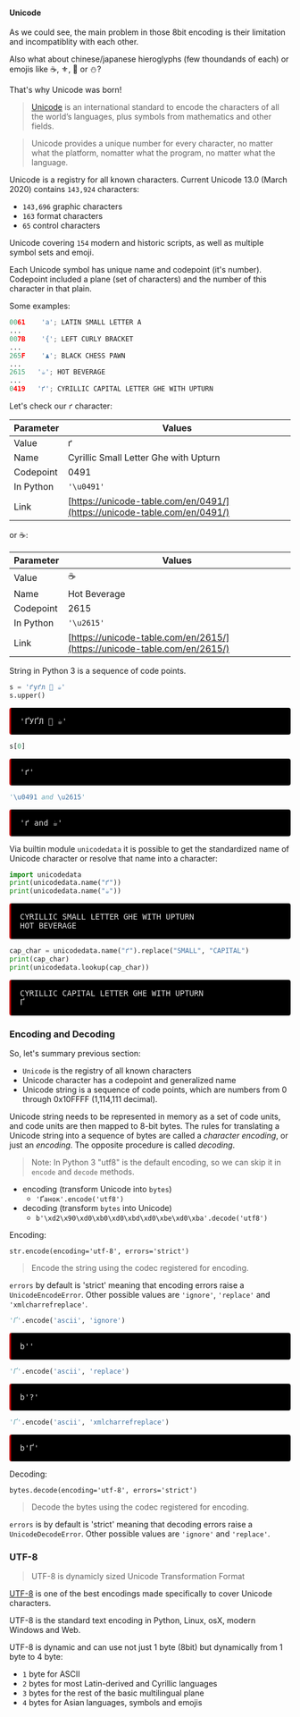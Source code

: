 #### Unicode 

As we could see, the main problem in those 8bit encoding is their limitation and incompatiblity with each other. 

Also what about chinese/japanese hieroglyphs (few thoundands of each) or emojis like ☕, ⚜, 🌠 or ⛄?

That's why Unicode was born!

> [Unicode](https://en.wikipedia.org/wiki/Unicode) is an international standard to encode the characters of all the world’s languages, plus symbols from mathematics and other fields.

> Unicode provides a unique number for every character, no matter what the platform, nomatter what the program, no matter what the language.

Unicode is a registry for all known characters. Current Unicode 13.0 (March 2020) contains `143,924` characters:

* `143,696` graphic characters
* `163` format characters
* `65` control characters
    
Unicode covering `154` modern and historic scripts, as well as multiple symbol sets and emoji.

Each Unicode symbol has unique name and codepoint (it's number). Codepoint included a plane (set of characters) and the number of this character in that plain.

Some examples:

```python
0061    'a'; LATIN SMALL LETTER A
...
007B    '{'; LEFT CURLY BRACKET
...
265F    '♟'; BLACK CHESS PAWN
...
2615   '☕'; HOT BEVERAGE
...
0419   'ґ'; CYRILLIC CAPITAL LETTER GHE WITH UPTURN
```

Let's check our `ґ` character:

|Parameter|Values|
|-----|-----|
|Value       | ґ
|Name        | Cyrillic Small Letter Ghe with Upturn |
|Codepoint   | 0491 |
| In Python  | `'\u0491'`
| Link       | [https://unicode-table.com/en/0491/](https://unicode-table.com/en/0491/)


or ☕:

|Parameter|Values|
|-----|-----|
|Value       | ☕
|Name        | Hot Beverage |
|Codepoint   | 2615 |
| In Python  | `'\u2615'`
| Link       | [https://unicode-table.com/en/2615/](https://unicode-table.com/en/2615/)


String in Python 3 is a sequence of code points.


```python
s = 'ґуґл 💝 ☕'
s.upper()
```




<div><span style="display:block; white-space: pre-wrap; padding:16px; background-color: #000; color: #e2e2e2; font-family: Hack, Consolas, Menlo, Mono, monospace; border-left: .25em solid #bc0000; border-radius: 4px;">'ҐУҐЛ 💝 ☕'</span></div>




```python
s[0]
```




<div><span style="display:block; white-space: pre-wrap; padding:16px; background-color: #000; color: #e2e2e2; font-family: Hack, Consolas, Menlo, Mono, monospace; border-left: .25em solid #bc0000; border-radius: 4px;">'ґ'</span></div>




```python
'\u0491 and \u2615'
```




<div><span style="display:block; white-space: pre-wrap; padding:16px; background-color: #000; color: #e2e2e2; font-family: Hack, Consolas, Menlo, Mono, monospace; border-left: .25em solid #bc0000; border-radius: 4px;">'ґ and ☕'</span></div>



Via builtin module `unicodedata` it is possible to get the standardized name of Unicode character or resolve that name into a character:


```python
import unicodedata
print(unicodedata.name("ґ"))
print(unicodedata.name("☕"))
```

<div><span style="display:block; white-space: pre-wrap; padding:16px; background-color: #000; color: #e2e2e2; font-family: Hack, Consolas, Menlo, Mono, monospace; border-left: .25em solid #bc0000; border-radius: 4px;">CYRILLIC SMALL LETTER GHE WITH UPTURN
HOT BEVERAGE</span></div>



```python
cap_char = unicodedata.name("ґ").replace("SMALL", "CAPITAL")
print(cap_char)
print(unicodedata.lookup(cap_char))
```

<div><span style="display:block; white-space: pre-wrap; padding:16px; background-color: #000; color: #e2e2e2; font-family: Hack, Consolas, Menlo, Mono, monospace; border-left: .25em solid #bc0000; border-radius: 4px;">CYRILLIC CAPITAL LETTER GHE WITH UPTURN
Ґ</span></div>


### Encoding and Decoding

So, let's summary previous section:
* `Unicode` is the registry of all known characters
* Unicode character has a codepoint and generalized name
* Unicode string is a sequence of code points, which are numbers from 0 through 0x10FFFF (1,114,111 decimal). 

Unicode string needs to be represented in memory as a set of code units, and code units are then mapped to 8-bit bytes. The rules for translating a Unicode string into a sequence of bytes are called a *character encoding*, or just an *encoding*. The opposite procedure is called *decoding*.

> Note: In Python 3 "utf8" is the default encoding, so we can skip it in `encode` and `decode` methods.

* encoding (transform Unicode into `bytes`)
    * `'Ґaнок'.encode('utf8')`
* decoding (transform `bytes` into Unicode)
    * `b'\xd2\x90\xd0\xb0\xd0\xbd\xd0\xbe\xd0\xba'.decode('utf8')`

Encoding:

`str.encode(encoding='utf-8', errors='strict')`

> Encode the string using the codec registered for encoding.

`errors` by default is 'strict' meaning that encoding errors raise a `UnicodeEncodeError`.  Other possible values are `'ignore'`, `'replace'` and `'xmlcharrefreplace'`.


```python
'Ґ'.encode('ascii', 'ignore')
```




<div><span style="display:block; white-space: pre-wrap; padding:16px; background-color: #000; color: #e2e2e2; font-family: Hack, Consolas, Menlo, Mono, monospace; border-left: .25em solid #bc0000; border-radius: 4px;">b''</span></div>




```python
'Ґ'.encode('ascii', 'replace')
```




<div><span style="display:block; white-space: pre-wrap; padding:16px; background-color: #000; color: #e2e2e2; font-family: Hack, Consolas, Menlo, Mono, monospace; border-left: .25em solid #bc0000; border-radius: 4px;">b'?'</span></div>




```python
'Ґ'.encode('ascii', 'xmlcharrefreplace')
```




<div><span style="display:block; white-space: pre-wrap; padding:16px; background-color: #000; color: #e2e2e2; font-family: Hack, Consolas, Menlo, Mono, monospace; border-left: .25em solid #bc0000; border-radius: 4px;">b'&#1168;'</span></div>



Decoding:

`bytes.decode(encoding='utf-8', errors='strict')`

> Decode the bytes using the codec registered for encoding.

`errors` is by default is 'strict' meaning that decoding errors raise a `UnicodeDecodeError`. Other possible values are `'ignore'` and `'replace'`.

### UTF-8

> UTF-8 is dynamicly sized Unicode Transformation Format

[UTF-8](https://en.wikipedia.org/wiki/UTF-8) is one of the best encodings made specifically to cover Unicode characters. 

UTF-8 is the standard text encoding in Python, Linux, osX, modern Windows and Web. 

UTF-8 is dynamic and can use not just 1 byte (8bit) but dynamically from 1 byte to 4 byte:
* `1` byte for ASCII
* `2` bytes for most Latin-derived and Cyrillic languages
* `3` bytes for the rest of the basic multilingual plane
* `4` bytes for Asian languages, symbols and emojis